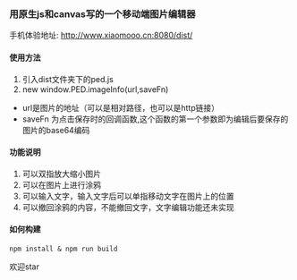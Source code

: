 ### 用原生js和canvas写的一个移动端图片编辑器
手机体验地址: http://www.xiaomooo.cn:8080/dist/

#### 使用方法
1. 引入dist文件夹下的ped.js
2. new window.PED.imageInfo(url,saveFn)
* url是图片的地址（可以是相对路径，也可以是http链接）
* saveFn 为点击保存时的回调函数,这个函数的第一个参数即为编辑后要保存的图片的base64编码

#### 功能说明
1. 可以双指放大缩小图片
2. 可以在图片上进行涂鸦
3. 可以输入文字，输入文字后可以单指移动文字在图片上的位置
4. 可以撤回涂鸦的内容，不能撤回文字，文字编辑功能还未实现

#### 如何构建

```shell
npm install & npm run build
```

欢迎star
